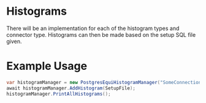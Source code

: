 ﻿# Histograms

There will be an implementation for each of the histogram types and connector type. Histograms can then be made based on the setup SQL file given.

# Example Usage

```csharp
var histogramManager = new PostgresEquiHistogramManager("SomeConnectionString", 10);
await histogramManager.AddHistogram(SetupFile);
histogramManager.PrintAllHistograms();
```
